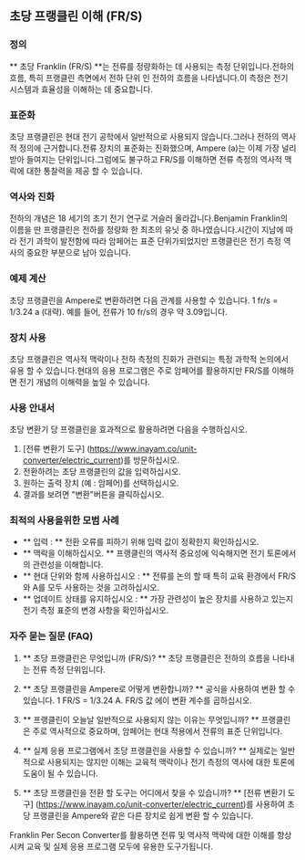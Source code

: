 ## 초당 프랭클린 이해 (FR/S)

### 정의
** 초당 Franklin (FR/S) **는 전류를 정량화하는 데 사용되는 측정 단위입니다.전하의 흐름, 특히 프랭클린 측면에서 전하 단위 인 전하의 흐름을 나타냅니다.이 측정은 전기 시스템과 효율성을 이해하는 데 중요합니다.

### 표준화
초당 프랭클린은 현대 전기 공학에서 일반적으로 사용되지 않습니다.그러나 전하의 역사적 정의에 근거합니다.전류 장치의 표준화는 진화했으며, Ampere (a)는 이제 가장 널리 받아 들여지는 단위입니다.그럼에도 불구하고 FR/S를 이해하면 전류 측정의 역사적 맥락에 대한 통찰력을 제공 할 수 있습니다.

### 역사와 진화
전하의 개념은 18 세기의 초기 전기 연구로 거슬러 올라갑니다.Benjamin Franklin의 이름을 딴 프랭클린은 전하를 정량화 한 최초의 유닛 중 하나였습니다.시간이 지남에 따라 전기 과학이 발전함에 따라 암페어는 표준 단위가되었지만 프랭클린은 전기 측정 역사의 중요한 부분으로 남아 있습니다.

### 예제 계산
초당 프랭클린을 Ampere로 변환하려면 다음 관계를 사용할 수 있습니다.
1 fr/s = 1/3.24 a (대략).
예를 들어, 전류가 10 fr/s의 경우 약 3.09입니다.

### 장치 사용
초당 프랭클린은 역사적 맥락이나 전하 측정의 진화가 관련되는 특정 과학적 논의에서 유용 할 수 있습니다.현대의 응용 프로그램은 주로 암페어를 활용하지만 FR/S를 이해하면 전기 개념의 이해력을 높일 수 있습니다.

### 사용 안내서
초당 변환기 당 프랭클린을 효과적으로 활용하려면 다음을 수행하십시오.
1. [전류 변환기 도구] (https://www.inayam.co/unit-converter/electric_current)를 방문하십시오.
2. 전환하려는 초당 프랭클린의 값을 입력하십시오.
3. 원하는 출력 장치 (예 : 암페어)를 선택하십시오.
4. 결과를 보려면 "변환"버튼을 클릭하십시오.

### 최적의 사용을위한 모범 사례
- ** 입력 : ** 전환 오류를 피하기 위해 입력 값이 정확한지 확인하십시오.
- ** 맥락을 이해하십시오. ** 프랭클린의 역사적 중요성에 익숙해지면 전기 토론에서의 관련성을 이해합니다.
- ** 현대 단위와 함께 사용하십시오 : ** 전류를 논의 할 때 특히 교육 환경에서 FR/S와 A를 모두 사용하는 것을 고려하십시오.
- ** 업데이트 상태를 유지하십시오 : ** 가장 관련성이 높은 장치를 사용하고 있는지 전기 측정 표준의 변경 사항을 확인하십시오.

### 자주 묻는 질문 (FAQ)

1. ** 초당 프랭클린은 무엇입니까 (FR/S)? **
초당 프랭클린은 전하의 흐름을 나타내는 전류 측정 단위입니다.

2. ** 초당 프랭클린을 Ampere로 어떻게 변환합니까? **
공식을 사용하여 변환 할 수 있습니다. 1 FR/S = 1/3.24 A. FR/S 값 에이 변환 계수를 곱하십시오.

3. ** 프랭클린이 오늘날 일반적으로 사용되지 않는 이유는 무엇입니까? **
프랭클린은 주로 역사적으로 중요하며, 암페어는 현대 적용에서 전류의 표준 단위입니다.

4. ** 실제 응용 프로그램에서 초당 프랭클린을 사용할 수 있습니까? **
실제로는 일반적으로 사용되지는 않지만 이해는 교육적 맥락이나 전기 측정의 역사에 대한 토론에 도움이 될 수 있습니다.

5. ** 초당 프랭클린을 전환 할 도구는 어디에서 찾을 수 있습니까? **
[전류 변환기 도구] (https://www.inayam.co/unit-converter/electric_current)를 사용하여 초당 프랭클린을 Ampere와 같은 다른 장치로 쉽게 변환 할 수 있습니다.

Franklin Per Secon Converter를 활용하면 전류 및 역사적 맥락에 대한 이해를 향상시켜 교육 및 실제 응용 프로그램 모두에 유용한 도구가됩니다.